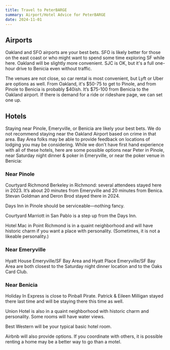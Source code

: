```yaml
---
title: Travel to PeterBARGE
summary: Airport/Hotel Advice for PeterBARGE
date: 2024-11-01
---
```


Airports
--------

Oakland and SFO airports are your best bets. SFO is likely better for those on
the east coast or who might want to spend some time exploring SF while
here. Oakland will be slightly more convenient.  SJC is OK, but it's a full
one-hour drive to Benicia even without traffic.

The venues are not close, so car rental is most convenient, but Lyft or Uber
are options as well. From Oakland, it's $50-75 to get to Pinole, and from
Pinole to Benicia is probably $40ish. It’s $75-100 from Benicia to the Oakland
airport. If there is demand for a ride or rideshare page, we can set one up.

Hotels
------

Staying near Pinole, Emeryville, or Benicia are likely your best bets. We do
not recommend staying near the Oakland Airport based on crime in that area. Bay
Area folks may be able to provide feedback on locations of lodging you may be
considering. While we don't have first hand experience with all of these
hotels, here are some possible options near Peter in Pinole, near Saturday
night dinner &amp; poker in Emeryville, or near the poker venue in Benicia:

### Near Pinole

Courtyard Richmond Berkeley in Richmond: several attendees stayed here in 2023.
It’s about 20 minutes from Emeryville and 20 minutes from Benica.  Stevan
Goldman and Deron Brod stayed there in 2024.

Days Inn in Pinole should be serviceable&mdash;nothing fancy.

Courtyard Marriott in San Pablo is a step up from the Days Inn.

Hotel Mac in Point Richmond is in a quaint neighborhood and will have historic charm if you want a place with personality.
(Sometimes, it is not a likeable personality.)

### Near Emeryville

Hyatt House Emeryville/SF Bay Area and Hyatt Place Emeryville/SF Bay Area are
both closest to the Saturday night dinner location and to the Oaks Card Club.

### Near Benicia

Holiday In Express is close to Pinball Pirate.  Patrick & Eileen Milligan
stayed there last time and will be staying there this time as well.

Union Hotel is also in a quaint neighborhood with historic charm and
personality. Some rooms will have water views.

Best Western will be your typical basic hotel room.

Airbnb will also provide options. If you coordinate with others,
it is possible renting a home may be a better way to go than a motel.

